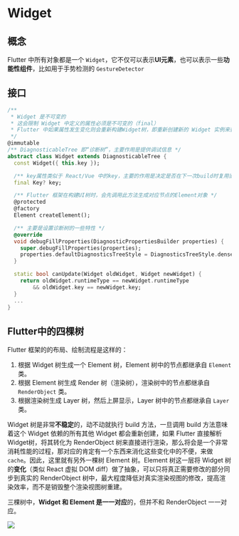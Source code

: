 # Widget

## 概念

Flutter 中所有对象都是一个 `Widget`，它不仅可以表示**UI元素**，也可以表示一些**功能性组件**，比如用于手势检测的 `GestureDetector`

## 接口

```dart
/**
 * Widget 是不可变的
 * 这会限制 Widget 中定义的属性必须是不可变的（final）
 * Flutter 中如果属性发生变化则会重新构建Widget树，即重新创建新的 Widget 实例来替换旧的 Widget 实例，所以允许 Widget 的属性变化是没有意义的，因为一旦 Widget 自己的属性变了自己就会被替换
 */
@immutable
/** DiagnosticableTree 即“诊断树”，主要作用是提供调试信息 */
abstract class Widget extends DiagnosticableTree {
  const Widget({ this.key });

  /** key属性类似于 React/Vue 中的key，主要的作用是决定是否在下一次build时复用旧的 widget ，决定的条件在canUpdate()方法中 */
  final Key? key;

  /** Flutter 框架在构建UI树时，会先调用此方法生成对应节点的Element对象 */
  @protected
  @factory
  Element createElement();

  /** 主要是设置诊断树的一些特性 */
  @override
  void debugFillProperties(DiagnosticPropertiesBuilder properties) {
    super.debugFillProperties(properties);
    properties.defaultDiagnosticsTreeStyle = DiagnosticsTreeStyle.dense;
  }

  static bool canUpdate(Widget oldWidget, Widget newWidget) {
    return oldWidget.runtimeType == newWidget.runtimeType
        && oldWidget.key == newWidget.key;
  }
  ...
}
```

## Flutter中的四棵树

Flutter 框架的的布局、绘制流程是这样的：

1. 根据 Widget 树生成一个 Element 树，Element 树中的节点都继承自 `Element` 类。
2. 根据 Element 树生成 Render 树（渲染树），渲染树中的节点都继承自`RenderObject` 类。
3. 根据渲染树生成 Layer 树，然后上屏显示，Layer 树中的节点都继承自 `Layer` 类。

Widget 树是非常**不稳定**的，动不动就执行 build 方法，一旦调用 build 方法意味着这个 Widget 依赖的所有其他 Widget 都会重新创建，如果 Flutter 直接解析 Widget树，将其转化为 RenderObject 树来直接进行渲染，那么将会是一个非常消耗性能的过程，那对应的肯定有一个东西来消化这些变化中的不便，来做 `cache`。因此，这里就有另外一棵树 Element 树。Element 树这一层将 Widget 树的**变化**（类似 React 虚拟 DOM diff）做了抽象，可以只将真正需要修改的部分同步到真实的 RenderObject 树中，最大程度降低对真实渲染视图的修改，提高渲染效率，而不是销毁整个渲染视图树重建。

三棵树中，**Widget 和 Element 是一一对应**的，但并不和 RenderObject 一一对应。

![](https://cdn.jsdelivr.net/gh/kingmusi/blogImages/img/202303051751873.png)

